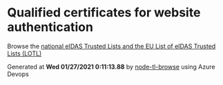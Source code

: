 # Qualified certificates for website authentication 
 Browse the [national eIDAS Trusted Lists and the EU List of eIDAS Trusted Lists (LOTL)](https://webgate.ec.europa.eu/tl-browser/#/) 
 
 
Generated at **Wed 01/27/2021  0:11:13.88** by [node-tl-browse](https://github.com/ymedlop/node-tl-browser) using Azure Devops 
